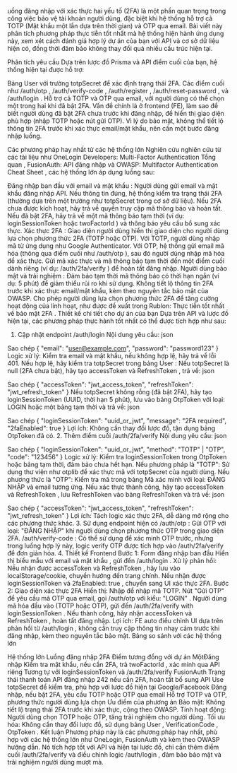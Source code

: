 uồng đăng nhập với xác thực hai yếu tố (2FA) là một phần quan trọng trong công việc bảo vệ tài khoản người dùng, đặc biệt khi hệ thống hỗ trợ cả TOTP (Mật khẩu một lần dựa trên thời gian) và OTP qua email. Bài viết này phân tích phương pháp thực tiễn tốt nhất mà hệ thống hiện hành ứng dụng này, xem xét cách đánh giá hợp lý dự án của bạn với API và cơ sở dữ liệu hiện có, đồng thời đảm bảo không thay đổi quá nhiều cấu trúc hiện tại.

Phân tích yêu cầu
Dựa trên lược đồ Prisma và API điểm cuối của bạn, hệ thống hiện tại được hỗ trợ:

Bảng User với trường totpSecret để xác định trạng thái 2FA.
Các điểm cuối như /auth/otp , /auth/verify-code , /auth/register , /auth/reset-password , và /auth/login .
Hỗ trợ cả TOTP và OTP qua email, với người dùng có thể chọn một trong hai khi đã bật 2FA.
Vấn đề chính là ở frontend (FE), làm sao để biết người dùng đã bật 2FA chưa trước khi đăng nhập, để hiển thị giao diện phù hợp (nhập TOTP hoặc nút gửi OTP). Vì lý do bảo mật, không thể tiết lộ thông tin 2FA trước khi xác thực email/mật khẩu, nên cần một bước đăng nhập luồng.

Các phương pháp hay nhất từ ​​các hệ thống lớn
Nghiên cứu nghiên cứu từ các tài liệu như OneLogin Developers: Multi-Factor Authentication Tổng quan , FusionAuth: API đăng nhập và OWASP: Multifactor Authentication Cheat Sheet , các hệ thống lớn áp dụng luồng sau:

Đăng nhập ban đầu với email và mật khẩu :
Người dùng gửi email và mật khẩu đăng nhập API.
Nếu thông tin đúng, hệ thống kiểm tra trạng thái 2FA (thường dựa trên một trường như totpSecret trong cơ sở dữ liệu).
Nếu 2FA chưa được kích hoạt, hãy trả về quyền truy cập mã thông báo và hoàn tất.
Nếu đã bật 2FA, hãy trả về một mã thông báo tạm thời (ví dụ: loginSessionToken hoặc twoFactorId ) và thông báo yêu cầu bổ sung xác thực.
Xác thực 2FA :
Giao diện người dùng hiển thị giao diện cho người dùng lựa chọn phương thức 2FA (TOTP hoặc OTP).
Với TOTP, người dùng nhập mã từ ứng dụng như Google Authenticator.
Với OTP, hệ thống gửi email mã hóa (thông qua điểm cuối như /auth/otp ), sau đó người dùng nhập mã hóa để xác thực.
Gửi mã xác thực và mã thông báo tạm thời đến một điểm cuối dành riêng (ví dụ: /auth/2fa/verify ) để hoàn tất đăng nhập.
Người dùng bảo mật và trải nghiệm :
Đảm bảo tạm thời mã thông báo có thời hạn ngắn (ví dụ: 5 phút) để giảm thiểu rủi ro khi sử dụng.
Không tiết lộ thông tin 2FA trước khi xác thực email/mật khẩu, kèm theo nguyên tắc bảo mật của OWASP.
Cho phép người dùng lựa chọn phương thức 2FA để tăng cường hoạt động của linh hoạt, như được đề xuất trong Rublon: Thực tiễn tốt nhất về bảo mật 2FA .
Thiết kế chi tiết cho dự án của bạn
Dựa trên API và lược đồ hiện tại, các phương pháp thực hành tốt nhất có thể được tích hợp như sau:

1. Cập nhật endpoint /auth/login
   Nội dung yêu cầu:
   json

Sao chép
{
"email": "user@example.com",
"password": "password123"
}
Logic xử lý:
Kiểm tra email và mật khẩu, nếu không hợp lệ, hãy trả về lỗi 401.
Nếu hợp lệ, hãy kiểm tra totpSecret trong bảng User :
Nếu totpSecret là null (2FA chưa bật), hãy tạo accessToken và RefreshToken , trả về:
json

Sao chép
{
"accessToken": "jwt_access_token",
"refreshToken": "jwt_refresh_token"
}
Nếu totpSecret không rỗng (đã bật 2FA), hãy tạo loginSessionToken (UUID, thời hạn 5 phút), lưu vào bảng OtpToken với loại: LOGIN hoặc một bảng tạm thời và trả về:
json

Sao chép
{
"loginSessionToken": "uuid_or_jwt",
"message": "2FA required",
"2faEnabled": true
}
Lợi ích: Không cần thay đổi lược đồ, tận dụng bảng OtpToken đã có. 2. Thêm điểm cuối /auth/2fa/verify
Nội dung yêu cầu:
json

Sao chép
{
"loginSessionToken": "uuid_or_jwt",
"method": "TOTP" | "OTP",
"code": "123456"
}
Logic xử lý:
Kiểm tra loginSessionToken trong OtpToken hoặc bảng tạm thời, đảm bảo chưa hết hạn.
Nếu phương pháp là "TOTP":
Sử dụng thư viện như otplib để xác thực mã với totpSecret của người dùng.
Nếu phương thức là "OTP":
Kiểm tra mã trong bảng Mã xác minh với loại: ĐĂNG NHẬP và email tương ứng.
Nếu xác thực thành công, hãy tạo accessToken và RefreshToken , lưu RefreshToken vào bảng RefreshToken và trả về:
json

Sao chép
{
"accessToken": "jwt_access_token",
"refreshToken": "jwt_refresh_token"
}
Lợi ích: Tách logic xác thực 2FA, dễ dàng mở rộng cho các phương thức khác. 3. Sử dụng endpoint hiện có
/auth/otp : Gửi OTP với loại: "ĐĂNG NHẬP" khi người dùng chọn phương thức OTP trong giao diện 2FA.
/auth/verify-code : Có thể sử dụng để xác minh OTP trước, nhưng trong luồng hợp lý này, logic verify OTP được tích hợp vào /auth/2fa/verify để đơn giản hóa. 4. Thiết kế Frontend
Bước 1: Form đăng nhập ban đầu
Hiển thị biểu mẫu với email và mật khẩu , gửi đến /auth/login .
Xử lý phản hồi:
Nếu nhận được accessToken và RefreshToken , hãy lưu vào localStorage/cookie, chuyển hướng đến trang chính.
Nếu nhận được loginSessionToken và 2faEnabled: true , chuyển sang UI xác thực 2FA.
Bước 2: Giao diện xác thực 2FA
Hiển thị:
Nhập để nhập mã TOTP.
Nút "Gửi OTP" để yêu cầu mã OTP qua email, gọi /auth/otp với kiểu: "LOGIN" .
Người dùng mã hóa đầu vào (TOTP hoặc OTP), gửi đến /auth/2fa/verify with loginSessionToken .
Nếu thành công, hãy nhận accessToken và RefreshToken , hoàn tất đăng nhập.
Lợi ích: FE auto điều chỉnh UI dựa trên phản hồi từ /auth/login , không cần truy cập thông tin nhạy cảm trước khi đăng nhập, kèm theo nguyên tắc bảo mật.
Bảng so sánh với các hệ thống lớn

Hệ thống lớn Luồng đăng nhập 2FA Điểm tương đồng với dự án
MộtĐăng nhập Kiểm tra mật khẩu, nếu cần 2FA, trả twoFactorId , xác minh qua API riêng Tương tự với loginSessionToken và /auth/2fa/verify
FusionAuth Trạng thái thanh toán API đăng nhập 242 nếu cần 2FA, hoàn tất bổ sung API Use totpSecret để kiểm tra, phù hợp với lược đồ hiện tại
Google/Facebook Đăng nhập, nếu bật 2FA, yêu cầu TOTP hoặc OTP qua email Hỗ trợ TOTP và OTP, phương thức người dùng lựa chọn
Ưu điểm của phương án
Bảo mật: Không tiết lộ trạng thái 2FA trước khi xác thực, cộng theo OWASP.
Tính hoạt động: Người dùng chọn TOTP hoặc OTP, tăng trải nghiệm cho người dùng.
Tối ưu hóa: Không cần thay đổi lược đồ, sử dụng bảng User , VerificationCode , OtpToken .
Kết luận
Phương pháp này là các phương pháp hay nhất, phù hợp với các hệ thống lớn như OneLogin, FusionAuth và kèm theo OWASP hướng dẫn. Nó tích hợp tốt với API và hiện tại lược đồ, chỉ cần thêm điểm cuối /auth/2fa/verify và điều chỉnh logic /auth/login , đảm bảo bảo mật và trải nghiệm người dùng mượt mà.

